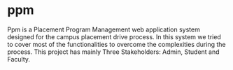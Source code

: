 # ppm
Ppm is a Placement Program Management web application system designed for the campus placement drive process.
In this system we tried to cover most of the functionalities to overcome the complexities during the process.
This project has mainly Three Stakeholders: Admin, Student and Faculty.
